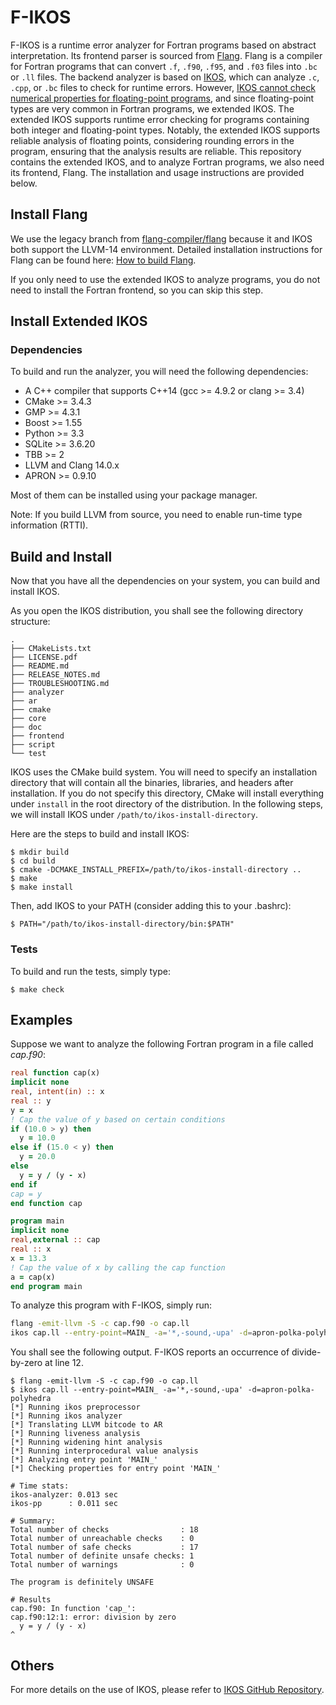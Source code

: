 # F-IKOS

F-IKOS is a runtime error analyzer for Fortran programs based on abstract interpretation. Its frontend parser is sourced from [Flang](https://github.com/flang-compiler/flang). Flang is a compiler for Fortran programs that can convert `.f`, `.f90`, `.f95`, and `.f03` files into `.bc` or `.ll` files. The backend analyzer is based on [IKOS](https://github.com/NASA-SW-VnV/ikos), which can analyze `.c`, `.cpp`, or `.bc` files to check for runtime errors. However, [IKOS cannot check numerical properties for floating-point programs](https://github.com/NASA-SW-VnV/ikos/issues/210), and since floating-point types are very common in Fortran programs, we extended IKOS. The extended IKOS supports runtime error checking for programs containing both integer and floating-point types. Notably, the extended IKOS supports reliable analysis of floating points, considering rounding errors in the program, ensuring that the analysis results are reliable. This repository contains the extended IKOS, and to analyze Fortran programs, we also need its frontend, Flang. The installation and usage instructions are provided below.

## Install Flang

We use the legacy branch from [flang-compiler/flang](https://github.com/flang-compiler/flang) because it and IKOS both support the LLVM-14 environment. Detailed installation instructions for Flang can be found here: [How to build Flang](https://github.com/zoush99/f-ikos/wiki/How-to-build-Flang).

If you only need to use the extended IKOS to analyze programs, you do not need to install the Fortran frontend, so you can skip this step.

## Install Extended IKOS

### Dependencies

To build and run the analyzer, you will need the following dependencies:

* A C++ compiler that supports C++14 (gcc >= 4.9.2 or clang >= 3.4)
* CMake >= 3.4.3
* GMP >= 4.3.1
* Boost >= 1.55
* Python >= 3.3
* SQLite >= 3.6.20
* TBB >= 2
* LLVM and Clang 14.0.x
* APRON >= 0.9.10

Most of them can be installed using your package manager.

Note: If you build LLVM from source, you need to enable run-time type information (RTTI).

## Build and Install

Now that you have all the dependencies on your system, you can build and install IKOS.

As you open the IKOS distribution, you shall see the following directory structure:

```
.
├── CMakeLists.txt
├── LICENSE.pdf
├── README.md
├── RELEASE_NOTES.md
├── TROUBLESHOOTING.md
├── analyzer
├── ar
├── cmake
├── core
├── doc
├── frontend
├── script
└── test
```

IKOS uses the CMake build system. You will need to specify an installation directory that will contain all the binaries, libraries, and headers after installation. If you do not specify this directory, CMake will install everything under `install` in the root directory of the distribution. In the following steps, we will install IKOS under `/path/to/ikos-install-directory`.

Here are the steps to build and install IKOS:

```
$ mkdir build
$ cd build
$ cmake -DCMAKE_INSTALL_PREFIX=/path/to/ikos-install-directory ..
$ make
$ make install
```

Then, add IKOS to your PATH (consider adding this to your .bashrc):

```
$ PATH="/path/to/ikos-install-directory/bin:$PATH"
```

### Tests

To build and run the tests, simply type:

```
$ make check
```

## Examples

Suppose we want to analyze the following Fortran program in a file called *cap.f90*:

```fortran
real function cap(x)
implicit none
real, intent(in) :: x
real :: y
y = x
! Cap the value of y based on certain conditions
if (10.0 > y) then
  y = 10.0
else if (15.0 < y) then
  y = 20.0
else
  y = y / (y - x)
end if
cap = y
end function cap

program main
implicit none
real,external :: cap
real :: x
x = 13.3
! Cap the value of x by calling the cap function
a = cap(x)
end program main
```

To analyze this program with F-IKOS, simply run:

```sh
flang -emit-llvm -S -c cap.f90 -o cap.ll
ikos cap.ll --entry-point=MAIN_ -a='*,-sound,-upa' -d=apron-polka-polyhedra
```

You shall see the following output. F-IKOS reports an occurrence of divide-by-zero at line 12.

```
$ flang -emit-llvm -S -c cap.f90 -o cap.ll
$ ikos cap.ll --entry-point=MAIN_ -a='*,-sound,-upa' -d=apron-polka-polyhedra
[*] Running ikos preprocessor
[*] Running ikos analyzer
[*] Translating LLVM bitcode to AR
[*] Running liveness analysis
[*] Running widening hint analysis
[*] Running interprocedural value analysis
[*] Analyzing entry point 'MAIN_'
[*] Checking properties for entry point 'MAIN_'

# Time stats:
ikos-analyzer: 0.013 sec
ikos-pp      : 0.011 sec

# Summary:
Total number of checks                : 18
Total number of unreachable checks    : 0
Total number of safe checks           : 17
Total number of definite unsafe checks: 1
Total number of warnings              : 0

The program is definitely UNSAFE

# Results
cap.f90: In function 'cap_':
cap.f90:12:1: error: division by zero
  y = y / (y - x)
^
```

## Others

For more details on the use of IKOS, please refer to [IKOS GitHub Repository](https://github.com/NASA-SW-VnV/ikos).